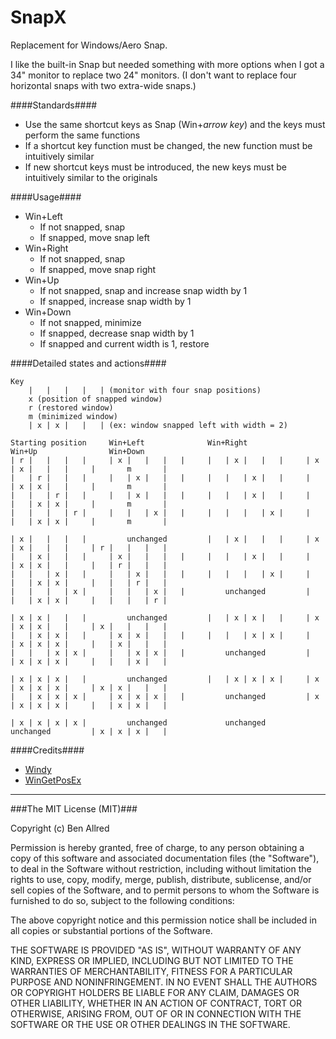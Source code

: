 SnapX
=====

Replacement for Windows/Aero Snap.

I like the built-in Snap but needed something with more options when I got a 34" monitor to replace two 24" monitors.  (I don't want to replace four horizontal snaps with two extra-wide snaps.)

####Standards####
*	Use the same shortcut keys as Snap (Win+_arrow key_) and the keys must perform the same functions
*	If a shortcut key function must be changed, the new function must be intuitively similar
*	If new shortcut keys must be introduced, the new keys must be intuitively similar to the originals

####Usage####
*	Win+Left
	*	If not snapped, snap
	*	If snapped, move snap left
*	Win+Right
	*	If not snapped, snap
	*	If snapped, move snap right
*	Win+Up
	*	If not snapped, snap and increase snap width by 1
	*	If snapped, increase snap width by 1
*	Win+Down
	*	If not snapped, minimize
	*	If snapped, decrease snap width by 1
	*	If snapped and current width is 1, restore

####Detailed states and actions####
```
Key
	|   |   |   |   | (monitor with four snap positions)
	x (position of snapped window)
	r (restored window)
	m (minimized window)
	| x | x |   |   | (ex: window snapped left with width = 2)

Starting position     Win+Left              Win+Right             Win+Up                Win+Down
| r |   |   |   |     | x |   |   |   |     |   | x |   |   |     | x | x |   |   |     |       m       |
|   | r |   |   |     |   | x |   |   |     |   |   | x |   |     |   | x | x |   |     |       m       |
|   |   | r |   |     |   | x |   |   |     |   |   | x |   |     |   |   | x | x |     |       m       |
|   |   |   | r |     |   |   | x |   |     |   |   |   | x |     |   |   | x | x |     |       m       |

| x |   |   |   |         unchanged         |   | x |   |   |     | x | x |   |   |     | r |   |   |   |
|   | x |   |   |     | x |   |   |   |     |   |   | x |   |     |   | x | x |   |     |   | r |   |   |
|   |   | x |   |     |   | x |   |   |     |   |   |   | x |     |   |   | x | x |     |   |   | r |   |
|   |   |   | x |     |   |   | x |   |         unchanged         |   |   | x | x |     |   |   |   | r |

| x | x |   |   |         unchanged         |   | x | x |   |     | x | x | x |   |     | x |   |   |   |
|   | x | x |   |     | x | x |   |   |     |   |   | x | x |     |   | x | x | x |     |   | x |   |   |
|   |   | x | x |     |   | x | x |   |         unchanged         |   | x | x | x |     |   |   | x |   |

| x | x | x |   |         unchanged         |   | x | x | x |     | x | x | x | x |     | x | x |   |   |
|   | x | x | x |     | x | x | x |   |         unchanged         | x | x | x | x |     |   | x | x |   |

| x | x | x | x |         unchanged             unchanged             unchanged         | x | x | x |   |
```

####Credits####

*	[Windy](https://github.com/hoppfrosch/AHK_Windy)
*	[WinGetPosEx](https://autohotkey.com/boards/viewtopic.php?t=3392)

--------------------------------------------------

###The MIT License (MIT)###

Copyright (c) Ben Allred

Permission is hereby granted, free of charge, to any person obtaining a copy of this software and associated documentation files (the "Software"), to deal in the Software without restriction, including without limitation the rights to use, copy, modify, merge, publish, distribute, sublicense, and/or sell copies of the Software, and to permit persons to whom the Software is furnished to do so, subject to the following conditions:

The above copyright notice and this permission notice shall be included in all copies or substantial portions of the Software.

THE SOFTWARE IS PROVIDED "AS IS", WITHOUT WARRANTY OF ANY KIND, EXPRESS OR IMPLIED, INCLUDING BUT NOT LIMITED TO THE WARRANTIES OF MERCHANTABILITY, FITNESS FOR A PARTICULAR PURPOSE AND NONINFRINGEMENT. IN NO EVENT SHALL THE AUTHORS OR COPYRIGHT HOLDERS BE LIABLE FOR ANY CLAIM, DAMAGES OR OTHER LIABILITY, WHETHER IN AN ACTION OF CONTRACT, TORT OR OTHERWISE, ARISING FROM, OUT OF OR IN CONNECTION WITH THE SOFTWARE OR THE USE OR OTHER DEALINGS IN THE SOFTWARE.